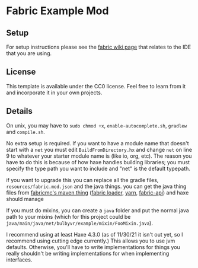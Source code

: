 # Fabric Example Mod

## Setup

For setup instructions please see the [fabric wiki page](https://fabricmc.net/wiki/tutorial:setup) that relates to the IDE that you are using.


## License

This template is available under the CC0 license. Feel free to learn from it and incorporate it in your own projects.

## Details
On unix, you may have to `sudo chmod +x`, `enable-autocomplete.sh`, `gradlew` and `compile.sh`.

No extra setup is required. If you want to have a module name that doesn't start with a `net` you must edit `BuildFromDirectory.hx`  and change `net` on line 9 to whatever your starter module name is (like io, org, etc). The reason you have to do this is because of how haxe handles building libraries; you must specify the type path you want to include and "net" is the default typepath.

if you want to upgrade this you can replace all the gradle files, `resources/fabric.mod.json` and the java things. you can get the java thing files from [fabricmc's maven thing](https://maven.fabricmc.net/) ([fabric loader](https://maven.fabricmc.net/net/fabricmc/fabric-loader/), [yarn](https://maven.fabricmc.net/net/fabricmc/yarn/), [fabric-api](https://maven.fabricmc.net/net/fabricmc/fabric-api/fabric-api/)) and haxe should manage

If you must do mixins, you can create a `java` folder and put the normal java path to your mixins (which for this project could be `java/main/java/net/bulbyvr/example/mixin/FooMixin.java`). 

I recommend using at least Haxe 4.3.0 (as of 11/30/21 it isn't out yet, so I recommend using cutting edge currently.) This allows you to use jvm defaults. Otherwise, you'll have to write implementations for things you really shouldn't be writing implementations for when implementing interfaces.